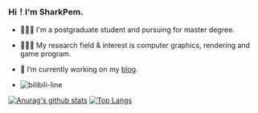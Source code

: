 ### Hi！I‘m SharkPem.

- 👨🏻‍🎓 I'm a postgraduate student and pursuing for master degree.

- 👨🏻‍💻 My research field & interest is computer graphics, rendering and game program.

- 🦈 I’m currently working on my [blog](https://www.yuque.com/sharkpem).

- ![bilibili-line](https://user-images.githubusercontent.com/32034021/110936019-33479280-836b-11eb-8359-df13eb283d5a.png)







[![Anurag's github stats](https://github-readme-stats.vercel.app/api?username=SharkPem&count_private=true&show_icons=true&theme=gruvbox)](https://github.com/anuraghazra/github-readme-stats)
[![Top Langs](https://github-readme-stats.vercel.app/api/top-langs/?username=SharkPem&hide=CMake,Makefile&theme=gruvbox)](https://github.com/anuraghazra/github-readme-stats)
